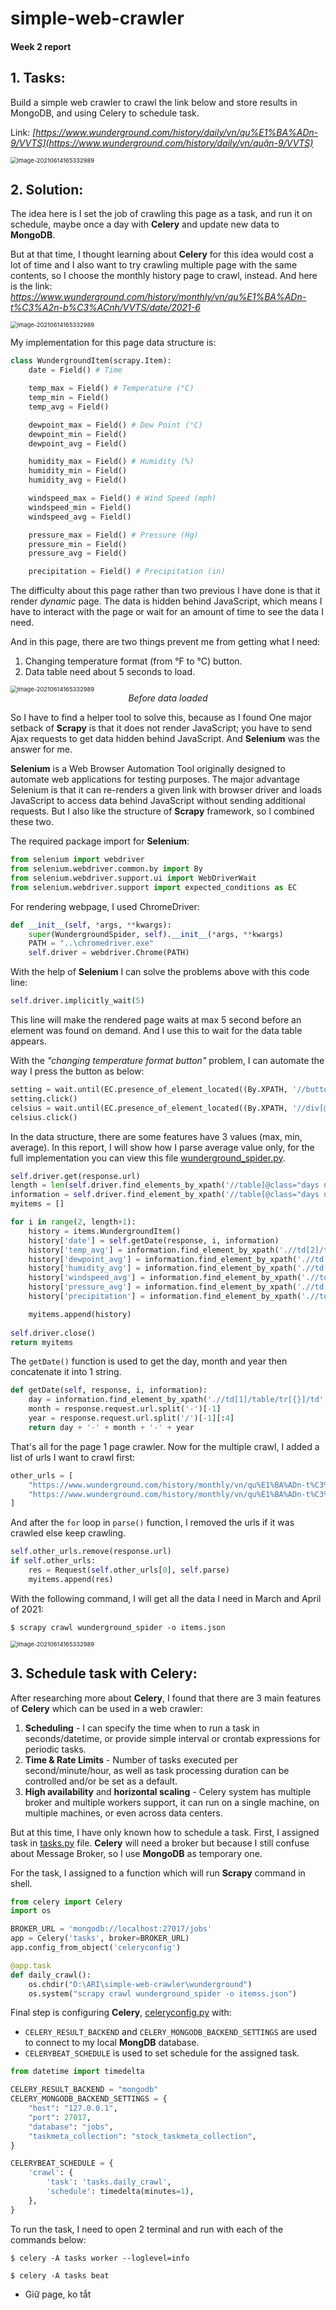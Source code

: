 # simple-web-crawler

#### Week 2 report



## 1. Tasks:

Build a simple web crawler to crawl the link below and store results in MongoDB, and using Celery to schedule task.

Link: *[https://www.wunderground.com/history/daily/vn/qu%E1%BA%ADn-9/VVTS](https://www.wunderground.com/history/daily/vn/quận-9/VVTS)*

<img src=".\img\wunder_daily.png" alt="image-20210614165332989" style="zoom: 67%;" />

 ## 2. Solution:

The idea here is I set the job of crawling this page as a task, and run it on schedule, maybe once a day with **Celery** and update new data to **MongoDB**.

But at that time, I thought learning about **Celery** for this idea would cost a lot of time and I also want to try crawling multiple page with the same contents, so I choose the monthly history page to crawl, instead. And here is the link: *https://www.wunderground.com/history/monthly/vn/qu%E1%BA%ADn-t%C3%A2n-b%C3%ACnh/VVTS/date/2021-6*

<img src=".\img\wunder_monly.png" alt="image-20210614165332989" style="zoom: 67%;" />

My implementation for this page data structure is:

```python
class WundergroundItem(scrapy.Item):
    date = Field() # Time

    temp_max = Field() # Temperature (°C)
    temp_min = Field()
    temp_avg = Field()

    dewpoint_max = Field() # Dew Point (°C)
    dewpoint_min = Field()
    dewpoint_avg = Field()

    humidity_max = Field() # Humidity (%)
    humidity_min = Field()
    humidity_avg = Field()

    windspeed_max = Field() # Wind Speed (mph)
    windspeed_min = Field()
    windspeed_avg = Field()

    pressure_max = Field() # Pressure (Hg)
    pressure_min = Field()
    pressure_avg = Field()

    precipitation = Field() # Precipitation (in)
```

The difficulty about this page rather than two previous I have done is that it render *dynamic* page. The data is hidden behind JavaScript, which means I have to interact with the page or wait for an amount of time to see the data I need.

And in this page, there are two things prevent me from getting what I need:

1. Changing temperature format (from °F to °C) button.
2. Data table need about 5 seconds to load.

<img src=".\img\wunder_firstload.png" alt="image-20210614165332989" style="zoom: 67%;" />

<center><i>Before data loaded</i></center>

So I have to find a helper tool to solve this, because as I found One major setback of **Scrapy** is that it does not render JavaScript; you have to send Ajax requests to get data hidden behind JavaScript. And **Selenium** was the answer for me. 

**Selenium** is a Web Browser Automation Tool originally designed to automate web applications for testing purposes. The major advantage Selenium is that it can re-renders a given link with browser driver and loads JavaScript to access data behind JavaScript without sending additional requests. But I also like the structure of **Scrapy** framework, so I combined these two.



The required package import for **Selenium**:

```python
from selenium import webdriver
from selenium.webdriver.common.by import By
from selenium.webdriver.support.ui import WebDriverWait
from selenium.webdriver.support import expected_conditions as EC
```

For rendering webpage, I used ChromeDriver:

```python
def __init__(self, *args, **kwargs):
    super(WundergroundSpider, self).__init__(*args, **kwargs)
    PATH = "..\chromedriver.exe"
    self.driver = webdriver.Chrome(PATH)     
```

With the help of **Selenium** I can solve the problems above with this code line:

```python
self.driver.implicitly_wait(5)
```

This line will make the rendered page waits at max 5 second before an element was found on demand. And I use this to wait for the data table appears.

With the *"changing temperature format button"* problem, I can automate the way I press the button as below:

```python
setting = wait.until(EC.presence_of_element_located((By.XPATH, '//button[@id="wuSettings"]/i')))
setting.click()
celsius = wait.until(EC.presence_of_element_located((By.XPATH, '//div[@id="wuSettings-quick"]/div/a[2]')))
celsius.click()
```



In the data structure, there are some features have 3 values (max, min, average). In this report, I will show how I parse average value only, for the full implementation you can view this file [wunderground_spider.py](./wunderground/spiders/wunderground_spider.py).

```python
self.driver.get(response.url)
length = len(self.driver.find_elements_by_xpath('//table[@class="days ng-star-inserted"]/tbody/tr/td[2]/table/tr'))
information = self.driver.find_element_by_xpath('//table[@class="days ng-star-inserted"]/tbody/tr')
myitems = []

for i in range(2, length+1):
	history = items.WundergroundItem()
    history['date'] = self.getDate(response, i, information)
    history['temp_avg'] = information.find_element_by_xpath('.//td[2]/table/tr[{}]/td[2]'.format(str(i))).text
    history['dewpoint_avg'] = information.find_element_by_xpath('.//td[3]/table/tr[{}]/td[2]'.format(str(i))).text
    history['humidity_avg'] = information.find_element_by_xpath('.//td[4]/table/tr[{}]/td[2]'.format(str(i))).text
    history['windspeed_avg'] = information.find_element_by_xpath('.//td[5]/table/tr[{}]/td[2]'.format(str(i))).text
    history['pressure_avg'] = information.find_element_by_xpath('.//td[6]/table/tr[{}]/td[2]'.format(str(i))).text
    history['precipitation'] = information.find_element_by_xpath('.//td[7]/table/tr[{}]/td'.format(str(i))).text

    myitems.append(history)
    
self.driver.close()
return myitems
```

The `getDate()` function is used to get the day, month and year then concatenate it into 1 string.

```python
def getDate(self, response, i, information):
    day = information.find_element_by_xpath('.//td[1]/table/tr[{}]/td'.format(str(i))).text
    month = response.request.url.split('-')[-1]
    year = response.request.url.split('/')[-1][:4]
    return day + '-' + month + '-' + year
```



That's all for the page 1 page crawler. Now for the multiple crawl, I added a list of urls I want to crawl first:

```python
other_urls = [
    "https://www.wunderground.com/history/monthly/vn/qu%E1%BA%ADn-t%C3%A2n-b%C3%ACnh/VVTS/date/2021-3",
    "https://www.wunderground.com/history/monthly/vn/qu%E1%BA%ADn-t%C3%A2n-b%C3%ACnh/VVTS/date/2021-4",
]
```

And after the `for` loop in `parse()` function, I removed the urls if it was crawled else keep crawling.

```python
self.other_urls.remove(response.url)
if self.other_urls:
    res = Request(self.other_urls[0], self.parse)
    myitems.append(res)
```

With the following command, I will get all the data I need in March and April of 2021:

```shell
$ scrapy crawl wunderground_spider -o items.json
```

<img src=".\img\wunder_result.png" alt="image-20210614165332989" style="zoom: 67%;" />



## 3. Schedule task with Celery:

After researching more about **Celery**, I found that there are 3 main features of **Celery** which can be used in a web crawler:

1. **Scheduling** - I can specify the time when to run a task in seconds/datetime, or provide simple interval or crontab expressions for periodic tasks.
2. **Time & Rate Limits** - Number of tasks executed per second/minute/hour, as well as task processing duration can be controlled and/or be set as a default.
3. **High availability** and **horizontal scaling** - Celery system has multiple broker and multiple workers support, it can run on a single machine, on multiple machines, or even across data centers.

But at this time, I have only known how to schedule a task. First, I assigned task in [tasks.py](.\my_celery\tasks.py) file. **Celery** will need a broker but because I still confuse about Message Broker, so I use **MongoDB** as temporary one. 

For the task, I assigned to a function which will run **Scrapy** command in shell.

```python
from celery import Celery
import os

BROKER_URL = 'mongodb://localhost:27017/jobs'
app = Celery('tasks', broker=BROKER_URL)
app.config_from_object('celeryconfig')

@app.task
def daily_crawl():
    os.chdir("D:\ARI\simple-web-crawler\wunderground")        
    os.system("scrapy crawl wunderground_spider -o itemss.json")
```

Final step is configuring **Celery**, [celeryconfig.py](.\my_celery\celeryconfig.py) with:

* `CELERY_RESULT_BACKEND` and `CELERY_MONGODB_BACKEND_SETTINGS` are used to connect to my local **MongDB** database.
* `CELERYBEAT_SCHEDULE` is used to set schedule for the assigned task.

```python
from datetime import timedelta

CELERY_RESULT_BACKEND = "mongodb"
CELERY_MONGODB_BACKEND_SETTINGS = {
    "host": "127.0.0.1",
    "port": 27017,
    "database": "jobs", 
    "taskmeta_collection": "stock_taskmeta_collection",
}

CELERYBEAT_SCHEDULE = {
    'crawl': {
        'task': 'tasks.daily_crawl',
        'schedule': timedelta(minutes=1),
    },
}
```

To run the task, I need to open 2 terminal and run with each of the commands below:

```shell
$ celery -A tasks worker --loglevel=info
```

```shell
$ celery -A tasks beat
```



* Giữ page, ko tắt